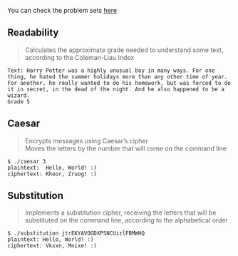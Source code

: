 You can check the problem sets [here](https://cs50.harvard.edu/x/2020/psets/2/)

## Readability
> Calculates the approximate grade needed to understand some text, according to the Coleman-Liau Index
```
Text: Harry Potter was a highly unusual boy in many ways. For one thing, he hated the summer holidays more than any other time of year. For another, he really wanted to do his homework, but was forced to do it in secret, in the dead of the night. And he also happened to be a wizard.
Grade 5
```

## Caesar
> Encrypts messages using Caesar’s cipher </br>
> Moves the letters by the number that will come on the command line
```
$ ./caesar 3
plaintext:  Hello, World! :)
ciphertext: Khoor, Zruog! :)
```

## Substitution 
> Implements a substitution cipher, receiving the letters that will be substituted on the command line, according to the alphabetical order
```
$ ./substitution jtrEKYAVOGDXPSNCUizlFBMWHQ
plaintext: Hello, World! :)
ciphertext: Vkxxn, Mnixe! :)
```
